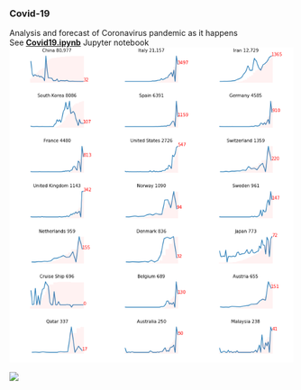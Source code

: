 ### Covid-19
Analysis and forecast of Coronavirus pandemic as it happens<br>
See <b><a href="https://nbviewer.jupyter.org/github/khairulomar/Covid-19/blob/master/Covid19.ipynb?flush_cache=true">Covid19.ipynb</a></b> Jupyter notebook
<img src="https://github.com/khairulomar/Covid-19/blob/master/top20.png?raw=true">
<p>
<img src="https://github.com/khairulomar/Covid-19/blob/master/uk_forecast.png?raw=true"> 
